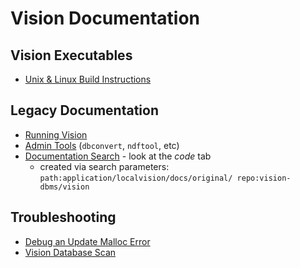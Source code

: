 # Vision Documentation

## Vision Executables

* [Unix & Linux Build Instructions](nix-build.html)

## Legacy Documentation

* [Running Vision](https://cdn.rawgit.com/vision-dbms/vision/10423acb15dfa3a8ae30e84fcfa6242bd7b56356/application/localvision/docs/original/Running.htm)
* [Admin Tools](https://cdn.rawgit.com/vision-dbms/vision/10423acb15dfa3a8ae30e84fcfa6242bd7b56356/application/localvision/docs/original/admTools.htm) (`dbconvert`, `ndftool`, etc)
* [Documentation Search](https://github.com/search/advanced?q=path%3Aapplication%2Flocalvision%2Fdocs%2Foriginal%2F++repo%3Avision-dbms%2Fvision+) - look at the *code* tab 
   * created via search parameters: `path:application/localvision/docs/original/ repo:vision-dbms/vision`

## Troubleshooting

   * [Debug an Update Malloc Error](update-malloc-debugging.html)
   * [Vision Database Scan](VdbScan)
